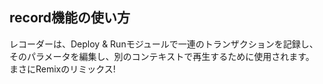 ## record機能の使い方

レコーダーは、Deploy & Runモジュールで一連のトランザクションを記録し、そのパラメータを編集し、別のコンテキストで再生するために使用されます。 まさにRemixのリミックス!